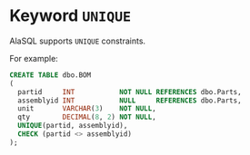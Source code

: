 # Keyword `UNIQUE`

AlaSQL supports ```UNIQUE``` constraints.

For example:
```sql
CREATE TABLE dbo.BOM
(
  partid     INT           NOT NULL REFERENCES dbo.Parts,
  assemblyid INT           NULL     REFERENCES dbo.Parts,
  unit       VARCHAR(3)    NOT NULL,
  qty        DECIMAL(8, 2) NOT NULL,
  UNIQUE(partid, assemblyid),
  CHECK (partid <> assemblyid)
);
```

